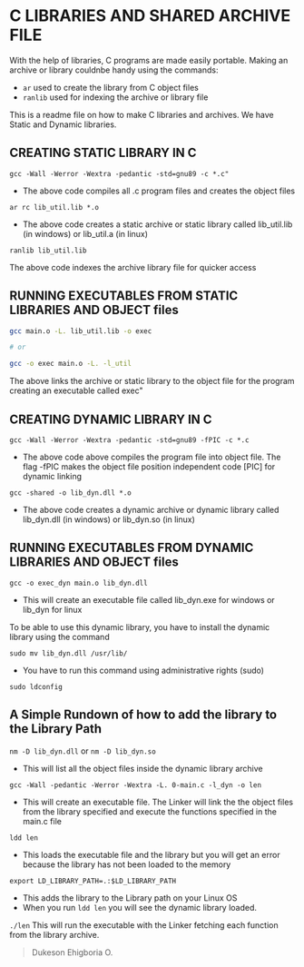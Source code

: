 # C LIBRARIES AND SHARED ARCHIVE FILE

With the help of libraries, C programs are made easily portable.
Making an archive or library couldnbe handy using the commands:

- ```ar``` used to create the library from C object files
- ```ranlib``` used for indexing the archive or library file

This is a readme file on how to make C libraries and archives.
We have Static and Dynamic libraries.

## CREATING STATIC LIBRARY IN C

```gcc -Wall -Werror -Wextra -pedantic -std=gnu89 -c *.c"```

- The above code compiles all .c program files and creates the object files

```ar rc lib_util.lib *.o```

- The above code creates a static archive or static library called lib_util.lib (in windows) or lib_util.a (in linux)

```ranlib lib_util.lib```

The above code indexes the archive library file for quicker access

## RUNNING EXECUTABLES FROM STATIC LIBRARIES AND OBJECT files

```bash
gcc main.o -L. lib_util.lib -o exec

# or

gcc -o exec main.o -L. -l_util

```

The above links the archive or static library to the object file for the program creating an executable called exec"


## CREATING DYNAMIC LIBRARY IN C

```gcc -Wall -Werror -Wextra -pedantic -std=gnu89 -fPIC -c *.c```

- The above code above compiles the program file into object file. The flag -fPIC makes the object file position independent code [PIC] for dynamic linking

```gcc -shared -o lib_dyn.dll *.o```

- The above code creates a dynamic archive or dynamic library called lib_dyn.dll (in windows) or lib_dyn.so (in linux)


## RUNNING EXECUTABLES FROM DYNAMIC LIBRARIES AND OBJECT files

```gcc -o exec_dyn main.o lib_dyn.dll```

- This will create an executable file called lib_dyn.exe for windows or lib_dyn for linux

To be able to use this dynamic library, you have to install the dynamic library using the command

```sudo mv lib_dyn.dll /usr/lib/```

- You have to run this command using administrative rights (sudo)

```sudo ldconfig```

## A Simple Rundown of how to add the library to the Library Path

`nm -D lib_dyn.dll` or `nm -D lib_dyn.so` 

- This will list all the object files inside the dynamic library archive

`gcc -Wall -pedantic -Werror -Wextra -L. 0-main.c -l_dyn -o len` 

- This will create an executable file. The Linker will link the the object files from the library specified and execute the functions specified in the main.c file

`ldd len`

- This loads the executable file and the library but you will get an error because the library has not been loaded to the memory

`export LD_LIBRARY_PATH=.:$LD_LIBRARY_PATH`

- This adds the library to the Library path on your Linux OS
- When you run `ldd len` you will see the dynamic library loaded.

`./len` This will run the executable with the Linker fetching each function from the library archive.

> Dukeson Ehigboria O.